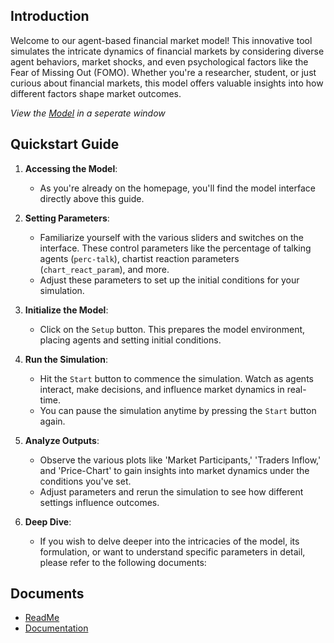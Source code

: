 
## Introduction

Welcome to our agent-based financial market model! This innovative tool simulates the intricate dynamics of financial markets by considering diverse agent behaviors, market shocks, and even psychological factors like the Fear of Missing Out (FOMO). Whether you're a researcher, student, or just curious about financial markets, this model offers valuable insights into how different factors shape market outcomes.

*View the [Model](web-model.html)  in a seperate window*

## Quickstart Guide

1. **Accessing the Model**:
   - As you're already on the homepage, you'll find the model interface directly above this guide.

2. **Setting Parameters**:
   - Familiarize yourself with the various sliders and switches on the interface. These control parameters like the percentage of talking agents (`perc-talk`), chartist reaction parameters (`chart_react_param`), and more.
   - Adjust these parameters to set up the initial conditions for your simulation.

3. **Initialize the Model**:
   - Click on the `Setup` button. This prepares the model environment, placing agents and setting initial conditions.

4. **Run the Simulation**:
   - Hit the `Start` button to commence the simulation. Watch as agents interact, make decisions, and influence market dynamics in real-time.
   - You can pause the simulation anytime by pressing the `Start` button again.

5. **Analyze Outputs**:
   - Observe the various plots like 'Market Participants,' 'Traders Inflow,' and 'Price-Chart' to gain insights into market dynamics under the conditions you've set.
   - Adjust parameters and rerun the simulation to see how different settings influence outcomes.

6. **Deep Dive**:
   - If you wish to delve deeper into the intricacies of the model, its formulation, or want to understand specific parameters in detail, please refer to the following documents:

## Documents

- [ReadMe](ReadMe_doc.md)
- [Documentation](Documentation.md)  



